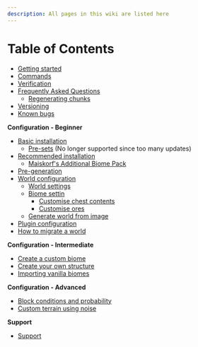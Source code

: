 ```yaml
---
description: All pages in this wiki are listed here
---
```


# Table of Contents

* [Getting started](https://docs.dynamic-bytes.com/)
* [Commands](https://docs.dynamic-bytes.com/commands)
* [Verification](https://docs.dynamic-bytes.com/verification)
* [Frequently Asked Questions](https://docs.dynamic-bytes.com/frequently-asked-questions)
  * [Regenerating chunks](https://docs.dynamic-bytes.com/frequently-asked-questions/regenerating-broken-chunks)
* [Versioning](https://docs.dynamic-bytes.com/versioning)
* [Known bugs](https://docs.dynamic-bytes.com/known-bugs)

**Configuration - Beginner**

* [Basic installation](https://docs.dynamic-bytes.com/beginner/basic-installation)
  * [Pre-sets](https://docs.dynamic-bytes.com/beginner/basic-installation/pre-sets) \(No longer supported since too many updates\)
* [Recommended installation](https://docs.dynamic-bytes.com/beginner/recommended-installation)
  * [Maiskorf's Additional Biome Pack](https://docs.dynamic-bytes.com/beginner/recommended-installation/maiskorfs-additional-biome-pack)
* [Pre-generation](https://docs.dynamic-bytes.com/beginner/pre-generation)
* [World configuration](https://docs.dynamic-bytes.com/beginner/world-configuration)
  * [World settings](https://docs.dynamic-bytes.com/beginner/world-settings)
  * [Biome settin](https://docs.dynamic-bytes.com/beginner/biome-settings)
    * [Customise chest contents](https://docs.dynamic-bytes.com/beginner/world-configuration/biome-settings/customise-chests)
    * [Customise ores](https://docs.dynamic-bytes.com/beginner/customise-ores)
  * [Generate world from image](https://docs.dynamic-bytes.com/beginner/generate-world-from-image)
* [Plugin configuration](https://docs.dynamic-bytes.com/beginner/plugin-configuration)
* [How to migrate a world](https://docs.dynamic-bytes.com/beginner/how-to-migrate-a-world)

**Configuration - Intermediate**

* [Create a custom biome](https://docs.dynamic-bytes.com/intermediate/create-biome)
* [Create your own structure](https://docs.dynamic-bytes.com/intermediate/create-structure)
* [Importing vanilla biomes](https://docs.dynamic-bytes.com/intermediate/vanilla-biomes)

**Configuration - Advanced**

* [Block conditions and probability](https://docs.dynamic-bytes.com/advanced/block-conditions-and-probability)
* [Custom terrain using noise](https://docs.dynamic-bytes.com/advanced/custom-terrain-using-noise)

**Support**

* [Support](https://discord.gg/Jq3ecb3)

